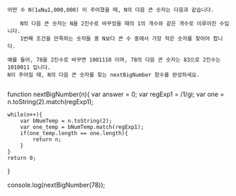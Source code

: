 
```

어떤 수 N(1≤N≤1,000,000) 이 주어졌을 때, N의 다음 큰 숫자는 다음과 같습니다.

    N의 다음 큰 숫자는 N을 2진수로 바꾸었을 때의 1의 개수와 같은 개수로 이루어진 수입니다.
    1번째 조건을 만족하는 숫자들 중 N보다 큰 수 중에서 가장 작은 숫자를 찾아야 합니다.

예를 들어, 78을 2진수로 바꾸면 1001110 이며, 78의 다음 큰 숫자는 83으로 2진수는 1010011 입니다.
N이 주어질 때, N의 다음 큰 숫자를 찾는 nextBigNumber 함수를 완성하세요.


```

function nextBigNumber(n){
	var answer = 0;
    var regExp1 = /1/gi;
    var one = n.toString(2).match(regExp1);
    
    while(n++){
        var bNumTemp = n.toString(2);
        var one_temp = bNumTemp.match(regExp1);
        if(one_temp.length == one.length){
            return n;
        }
    }
	return 0;
}

console.log(nextBigNumber(78));


```
